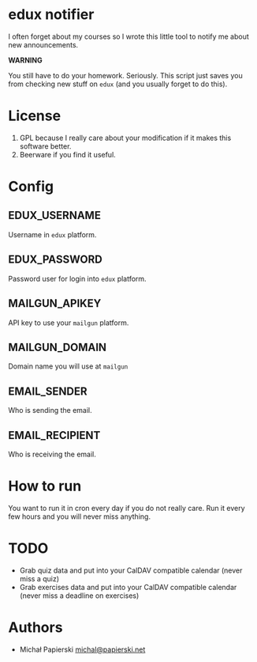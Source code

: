 edux notifier
===

I often forget about my courses so I wrote this little tool to notify me about new announcements.

**WARNING**

You still have to do your homework. Seriously. This script just saves you from checking new stuff on `edux` (and you usually forget to do this).

# License

1. GPL because I really care about your modification if it makes this software better.
2. Beerware if you find it useful.

# Config

## EDUX_USERNAME

Username in `edux` platform.

## EDUX_PASSWORD

Password user for login into `edux` platform.

## MAILGUN_APIKEY

API key to use your `mailgun` platform.

## MAILGUN_DOMAIN

Domain name you will use at `mailgun` 

## EMAIL_SENDER

Who is sending the email.

## EMAIL_RECIPIENT

Who is receiving the email.

# How to run

You want to run it in cron every day if you do not really care. Run it every few hours and you will never miss anything.

# TODO

- Grab quiz data and put into your CalDAV compatible calendar (never miss a quiz)
- Grab exercises data and put into your CalDAV compatible calendar (never miss a deadline on exercises)

# Authors

* Michał Papierski <michal@papierski.net>

